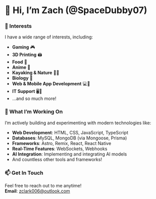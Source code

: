 # 👋 Hi, I’m Zach (@SpaceDubby07)  

### 👀 Interests  
I have a wide range of interests, including:  
- **Gaming** 🎮  
- **3D Printing** 🖨️  
- **Food** 🍴  
- **Anime** 🎥  
- **Kayaking & Nature** 🌿🛶  
- **Biology** 🧬  
- **Web & Mobile App Development** 💻📱  
- **IT Support** 🖥️🔧  
- ...and so much more!  

### 🌱 What I’m Working On  
I’m actively building and experimenting with modern technologies like:  
- **Web Development**: HTML, CSS, JavaScript, TypeScript  
- **Databases**: MySQL, MongoDB (via Mongoose, Prisma)  
- **Frameworks**: Astro, Remix, React, React Native  
- **Real-Time Features**: WebSockets, Webhooks  
- **AI Integration**: Implementing and integrating AI models  
- And countless other tools and frameworks!  

### 📫 Get In Touch  
Feel free to reach out to me anytime!  
**Email**: [zclark006@outlook.com](mailto:zclark006@outlook.com)

